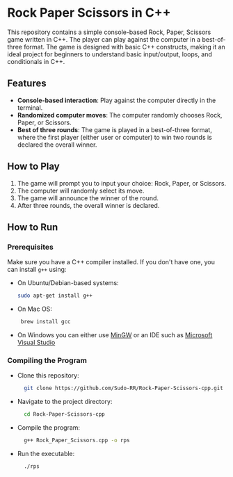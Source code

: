 # Rock Paper Scissors in C++

This repository contains a simple console-based Rock, Paper, Scissors game written in C++. The player can play against the computer in a best-of-three format. The game is designed with basic C++ constructs, making it an ideal project for beginners to understand basic input/output, loops, and conditionals in C++.

## Features
- **Console-based interaction**: Play against the computer directly in the terminal.
- **Randomized computer moves**: The computer randomly chooses Rock, Paper, or Scissors.
- **Best of three rounds**: The game is played in a best-of-three format, where the first player (either user or computer) to win two rounds is declared the overall winner.

## How to Play
1. The game will prompt you to input your choice: Rock, Paper, or Scissors.
2. The computer will randomly select its move.
3. The game will announce the winner of the round.
4. After three rounds, the overall winner is declared.

## How to Run

### Prerequisites
Make sure you have a C++ compiler installed. If you don't have one, you can install `g++` using:

- On Ubuntu/Debian-based systems:
  ```bash
  sudo apt-get install g++
- On Mac OS:
  ```bash
   brew install gcc
- On Windows you can either use [MinGW](https://www.mingw.org/) or an IDE such as [Microsoft Visual Studio](https://visualstudio.microsoft.com/#vs-section)
### Compiling the Program
- Clone this repository:
  ```bash
    git clone https://github.com/Sudo-RR/Rock-Paper-Scissors-cpp.git
- Navigate to the project directory:
  ```bash
    cd Rock-Paper-Scissors-cpp
- Compile the program:
  ```bash
    g++ Rock_Paper_Scissors.cpp -o rps
- Run the executable:
  ```bash
    ./rps
